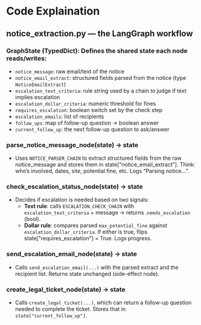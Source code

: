 # Code Explaination
## notice_extraction.py — the LangGraph workflow
### GraphState (TypedDict): Defines the shared state each node reads/writes:
- `notice_message`: raw email/text of the notice
- `notice_email_extract`: structured fields parsed from the notice (type `NoticeEmailExtract`)
- `escalation_text_criteria`: rule string used by a chain to judge if text implies escalation
- `escalation_dollar_criteria`: numeric threshold for fines
- `requires_escalation`: boolean switch set by the check step
- `escalation_emails`: list of recipients
- `follow_ups`: map of follow-up question → boolean answer
- `current_follow_up`: the next follow-up question to ask/answer
### parse_notice_message_node(state) → state
- Uses `NOTICE_PARSER_CHAIN` to extract structured fields from the raw notice_message and stores them in state["notice_email_extract"]. Think: who’s involved, dates, site, potential fine, etc. Logs “Parsing notice…”.
### check_escalation_status_node(state) → state
- Decides if escalation is needed based on two signals:
    - **Text rule**: calls `ESCALATION_CHECK_CHAIN` with `escalation_text_criteria` + message → returns .`needs_escalation` (bool).
    - **Dollar rule**: compares parsed `max_potential_fine` against `escalation_dollar_criteria`.
If either is true, flips state["requires_escalation"] = True. Logs progress.

### send_escalation_email_node(state) → state
- Calls `send_escalation_email(...)` with the parsed extract and the recipient list. Returns state unchanged (side-effect node). 

### create_legal_ticket_node(state) → state
- Calls `create_legal_ticket(...)`, which can return a follow-up question needed to complete the ticket. Stores that in `state["current_follow_up"]`.
